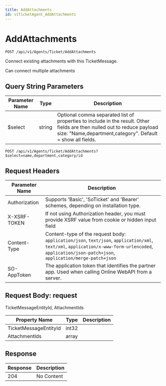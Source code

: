 ```yaml
---
title: AddAttachments
id: v1TicketAgent_AddAttachments
---
```


# AddAttachments

```http
POST /api/v1/Agents/Ticket/AddAttachments
```

Connect existing attachments with this TicketMessage.

Can connect multiple attachments





## Query String Parameters

| Parameter Name | Type |  Description |
|----------------|------|--------------|
| $select | string |  Optional comma separated list of properties to include in the result. Other fields are then nulled out to reduce payload size: "Name,department,category". Default = show all fields. |

```http
POST /api/v1/Agents/Ticket/AddAttachments?$select=name,department,category/id
```


## Request Headers

| Parameter Name | Description |
|----------------|-------------|
| Authorization  | Supports 'Basic', 'SoTicket' and 'Bearer' schemes, depending on installation type. |
| X-XSRF-TOKEN   | If not using Authorization header, you must provide XSRF value from cookie or hidden input field |
| Content-Type | Content-type of the request body: `application/json`, `text/json`, `application/xml`, `text/xml`, `application/x-www-form-urlencoded`, `application/json-patch+json`, `application/merge-patch+json` |
| SO-AppToken | The application token that identifies the partner app. Used when calling Online WebAPI from a server. |

## Request Body: request  

TicketMessageEntityId, AttachmentIds 

| Property Name | Type |  Description |
|----------------|------|--------------|
| TicketMessageEntityId | int32 |  |
| AttachmentIds | array |  |


## Response


| Response | Description |
|----------------|-------------|
| 204 | No Content |